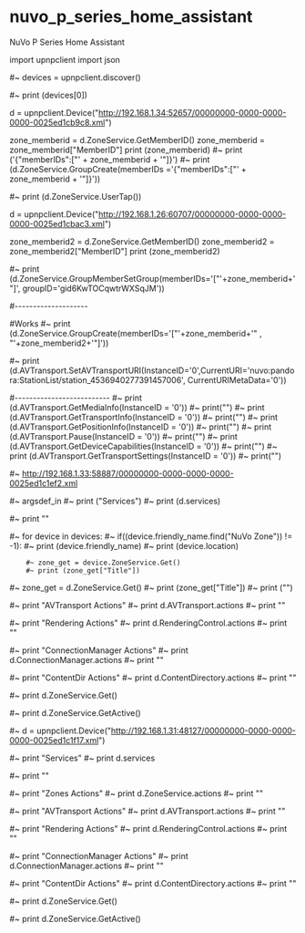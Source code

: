 # nuvo_p_series_home_assistant
NuVo P Series Home Assistant


import upnpclient
import json

#~ devices = upnpclient.discover()

#~ print (devices[0])

d = upnpclient.Device("http://192.168.1.34:52657/00000000-0000-0000-0000-0025ed1cb9c8.xml")

zone_memberid = d.ZoneService.GetMemberID()
zone_memberid = zone_memberid["MemberID"]
print (zone_memberid)
#~ print ('{"memberIDs":["' + zone_memberid + '"]}')
#~ print (d.ZoneService.GroupCreate(memberIDs ='{"memberIDs":["' + zone_memberid + '"]}'))


#~ print (d.ZoneService.UserTap())


d = upnpclient.Device("http://192.168.1.26:60707/00000000-0000-0000-0000-0025ed1cbac3.xml")

zone_memberid2 = d.ZoneService.GetMemberID()
zone_memberid2 = zone_memberid2["MemberID"]
print (zone_memberid2)

#~ print (d.ZoneService.GroupMemberSetGroup(memberIDs='["'+zone_memberid+'"]', groupID='gid6KwTOCqwtrWXSqJM'))



#--------------------

#Works
#~ print (d.ZoneService.GroupCreate(memberIDs='["'+zone_memberid+'" , "'+zone_memberid2+'"]'))




#~ print (d.AVTransport.SetAVTransportURI(InstanceID='0',CurrentURI='nuvo:pandora:StationList/station_4536940277391457006', CurrentURIMetaData='0'))





#--------------------------
#~ print (d.AVTransport.GetMediaInfo(InstanceID = '0'))
#~ print("")
#~ print (d.AVTransport.GetTransportInfo(InstanceID = '0'))
#~ print("")
#~ print (d.AVTransport.GetPositionInfo(InstanceID = '0'))
#~ print("")
#~ print (d.AVTransport.Pause(InstanceID = '0'))
#~ print("")
#~ print (d.AVTransport.GetDeviceCapabilities(InstanceID = '0'))
#~ print("")
#~ print (d.AVTransport.GetTransportSettings(InstanceID = '0'))
#~ print("")

#~ http://192.168.1.33:58887/00000000-0000-0000-0000-0025ed1c1ef2.xml

#~ argsdef_in
#~ print ("Services")
#~ print (d.services)

#~ print ""

#~ for device in devices:
	#~ if((device.friendly_name.find("NuVo Zone")) != -1):
		#~ print (device.friendly_name)
		#~ print (device.location)
		
		#~ zone_get = device.ZoneService.Get()
		#~ print (zone_get["Title"])


#~ zone_get = d.ZoneService.Get()
	#~ print (zone_get["Title"])
	#~ print ("")





































#~ print "AVTransport Actions"
#~ print d.AVTransport.actions
#~ print ""


#~ print "Rendering Actions"
#~ print d.RenderingControl.actions
#~ print ""

#~ print "ConnectionManager Actions"
#~ print d.ConnectionManager.actions
#~ print ""

#~ print "ContentDir Actions"
#~ print d.ContentDirectory.actions
#~ print ""




#~ print d.ZoneService.Get()


#~ print d.ZoneService.GetActive()

#~ d = upnpclient.Device("http://192.168.1.31:48127/00000000-0000-0000-0000-0025ed1c1f17.xml")

#~ print "Services"
#~ print d.services

#~ print ""

#~ print "Zones Actions"
#~ print d.ZoneService.actions
#~ print ""

#~ print "AVTransport Actions"
#~ print d.AVTransport.actions
#~ print ""


#~ print "Rendering Actions"
#~ print d.RenderingControl.actions
#~ print ""

#~ print "ConnectionManager Actions"
#~ print d.ConnectionManager.actions
#~ print ""

#~ print "ContentDir Actions"
#~ print d.ContentDirectory.actions
#~ print ""




#~ print d.ZoneService.Get()



#~ print d.ZoneService.GetActive()



